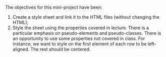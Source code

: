 

The objectives for this mini-project have been:

1) Create a style sheet and link it to the HTML files (without changing the HTML);
2) Style the sheet using the properties covered in lecture. There is a particular emphasis on pseudo-elements and pseudo-classes. There is an opportunity to use some properties not covered in class. For instance, we want to style on the first element of each row to be left-aligned. The rest should be centered.
